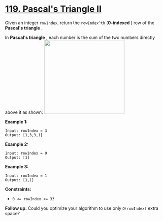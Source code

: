 # [119. Pascal's Triangle II](https://leetcode.com/problems/pascals-triangle-ii/description/)

Given an integer `rowIndex`, return the `rowIndex^th` (**0-indexed** ) row of the **Pascal's triangle** .

In **Pascal's triangle** , each number is the sum of the two numbers directly above it as shown:
<img alt="" src="https://upload.wikimedia.org/wikipedia/commons/0/0d/PascalTriangleAnimated2.gif" style="height: 240px; width: 260px;">

**Example 1:**

```
Input: rowIndex = 3
Output: [1,3,3,1]
```

**Example 2:**

```
Input: rowIndex = 0
Output: [1]
```

**Example 3:**

```
Input: rowIndex = 1
Output: [1,1]
```

**Constraints:**

- `0 <= rowIndex <= 33`

**Follow up:** Could you optimize your algorithm to use only `O(rowIndex)` extra space?
